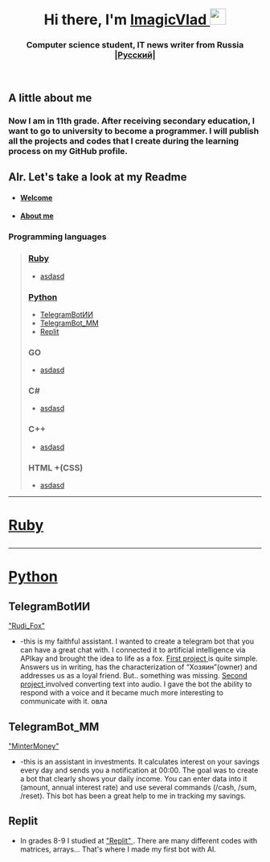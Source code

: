 <a id="banner"></a>
  <h1 align="center">Hi there, I'm 
    <a href="https://github.com/ImagicVlad" target="_blank">ImagicVlad
    </a> 
    <img src="https://github.com/blackcater/blackcater/raw/main/images/Hi.gif"    height="32"/>  
  </h1>
  <h3 align="center">Computer science student, IT news writer from Russia <br>
  |<a href="https://github.com/ImagicVlad/ImagicVlad/blob/main/readme.ru.md">Русский</a>|
  </h3>
  <br>
  
 ## A little about me
### Now I am in 11th grade. After receiving secondary education, I want to go to university to become a programmer. I will publish all the projects and codes that I create during the learning process on my GitHub profile. <br>

## Alr. Let's take a look at my Readme
- #### [Welcome](#banner)
- #### [About me](#banner)
  
### Programming languages
 <a id='Rub'></a>
> ### [Ruby](#ruby)
> - [asdasd](#banner)
> <a id='Pyth'><a/>
> ### [Python](#Pyt) 
> - [TelegramBotИИ](#TbotИИ)
> - [TelegramBot_MM](#TbotMM)
> - [Replit](#Repl)
> ### GO 
> - [asdasd](#banner)
>   
> ### C#
> - [asdasd](#banner)
>   
> ### C++ 
> - [asdasd](#banner)
>
> ### HTML +(CSS)
> - [asdasd](#banner)
>
---

<a id='ruby'></a>
<h1>
  
  [Ruby](#Rub)
</h1>

---
<a id='Pyt'></a>
<h1 aligh="center">
  
  [Python](#Pyth)
</h1>
<a id="TbotИИ"></a>

## TelegramBotИИ

["Rudi_Fox"](#TbotИИ)
- -this is my faithful assistant. I wanted to create a telegram bot that you can have a great chat with. I connected it to artificial intelligence via APIkay and brought the idea to life as a fox. <a href="https://github.com/ImagicVlad/ImagicVlad/blob/main/TelegramBot%D0%98%D0%98_txt" target="_blank">First project </a> is quite simple. Answers us in writing, has the characterization of “Хозяин”(owner) and addresses us as a loyal friend. But.. something was missing. <a href="https://github.com/ImagicVlad/ImagicVlad/blob/main/TelegramBot%D0%98%D0%98_gs" target="_blank"> Second project </a> involved converting text into audio. I gave the bot the ability to respond with a voice and it became much more interesting to communicate with it.
овла
<a id="TbotMM"></a>
## TelegramBot_MM

<a href="https://github.com/ImagicVlad/ImagicVlad/blob/main/TelegramBot_MM" target="_blank">"MinterMoney" </a>
- -this is an assistant in investments. It calculates interest on your savings every day and sends you a notification at 00:00. The goal was to create a bot that clearly shows your daily income. You can enter data into it (amount, annual interest rate) and use several commands (/cash, /sum, /reset). This bot has been a great help to me in tracking my savings. 

<a id='Repl'></a>
## Replit
- In grades 8-9 I studied at <a href="https://replit.com/@Vladmagic" target="_blank">"Replit" </a>. There are many different codes with matrices, arrays... That's where I made my first bot with AI.
